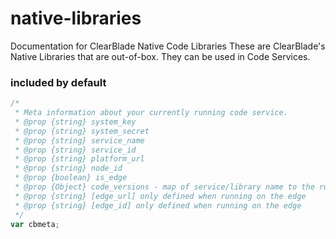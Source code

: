 # native-libraries
Documentation for ClearBlade Native Code Libraries
These are ClearBlade's Native Libraries that are out-of-box. They can be used in Code Services.

### included by default

```javascript
/*
 * Meta information about your currently running code service.
 * @prop {string} system_key
 * @prop {string} system_secret
 * @prop {string} service_name
 * @prop {string} service_id
 * @prop {string} platform_url
 * @prop {string} node_id
 * @prop {boolean} is_edge
 * @prop {Object} code_versions - map of service/library name to the running version number
 * @prop {string} [edge_url] only defined when running on the edge
 * @prop {string} [edge_id] only defined when running on the edge
 */
var cbmeta;
```
